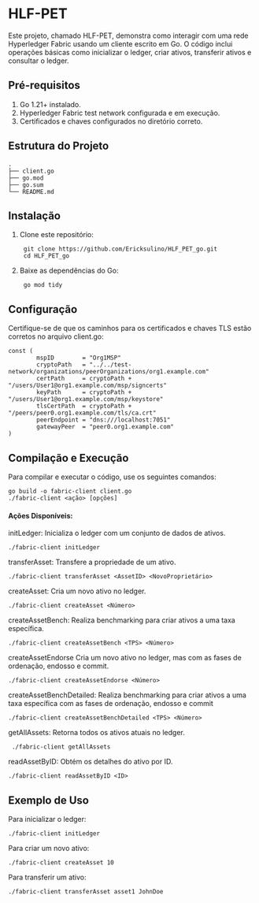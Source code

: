 # HLF-PET

Este projeto, chamado HLF-PET, demonstra como interagir com uma rede Hyperledger Fabric usando um cliente escrito em Go. O código inclui operações básicas como inicializar o ledger, criar ativos, transferir ativos e consultar o ledger.

## Pré-requisitos

1. Go 1.21+ instalado.
2. Hyperledger Fabric test network configurada e em execução.
3. Certificados e chaves configurados no diretório correto.

## Estrutura do Projeto

```plaintext
.
├── client.go
├── go.mod
├── go.sum
└── README.md
```
## Instalação

1. Clone este repositório:

        git clone https://github.com/Ericksulino/HLF_PET_go.git
        cd HLF_PET_go

2. Baixe as dependências do Go:

        go mod tidy

## Configuração

Certifique-se de que os caminhos para os certificados e chaves TLS estão corretos no arquivo client.go:

    const (
            mspID        = "Org1MSP"
            cryptoPath   = "../../test-network/organizations/peerOrganizations/org1.example.com"
            certPath     = cryptoPath + "/users/User1@org1.example.com/msp/signcerts"
            keyPath      = cryptoPath + "/users/User1@org1.example.com/msp/keystore"
            tlsCertPath  = cryptoPath + "/peers/peer0.org1.example.com/tls/ca.crt"
            peerEndpoint = "dns:///localhost:7051"
            gatewayPeer  = "peer0.org1.example.com"
    )

## Compilação e Execução
Para compilar e executar o código, use os seguintes comandos:

    go build -o fabric-client client.go
    ./fabric-client <ação> [opções]

#### Ações Disponíveis:

initLedger: Inicializa o ledger com um conjunto de dados de ativos.

    ./fabric-client initLedger

transferAsset: Transfere a propriedade de um ativo.

    ./fabric-client transferAsset <AssetID> <NovoProprietário>
 
createAsset: Cria um novo ativo no ledger.

    ./fabric-client createAsset <Número>

createAssetBench: Realiza benchmarking para criar ativos a uma taxa específica.

    ./fabric-client createAssetBench <TPS> <Número>

createAssetEndorse Cria um novo ativo no ledger, mas com as fases de ordenação, endosso e commit.

    ./fabric-client createAssetEndorse <Número>

createAssetBenchDetailed: Realiza benchmarking para criar ativos a uma taxa específica com as fases de ordenação, endosso e commit

    ./fabric-client createAssetBenchDetailed <TPS> <Número>

getAllAssets: Retorna todos os ativos atuais no ledger.

     ./fabric-client getAllAssets

readAssetByID: Obtém os detalhes do ativo por ID.

    ./fabric-client readAssetByID <ID>

## Exemplo de Uso

Para inicializar o ledger:

    ./fabric-client initLedger

Para criar um novo ativo:

    ./fabric-client createAsset 10

Para transferir um ativo:

    ./fabric-client transferAsset asset1 JohnDoe
